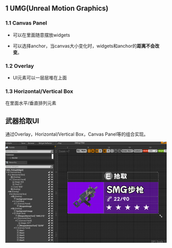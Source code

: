 ## 1 UMG(Unreal Motion Graphics)

### 1.1 Canvas Panel

- 可以在里面随意摆放widgets

- 可以选择anchor，当canvas大小变化时，widgets和anchor的**距离不会改变**。

### 1.2 Overlay

- UI元素可以一层层堆在上面

### 1.3 Horizontal/Vertical Box

在里面水平/垂直排列元素

## 武器拾取UI

通过Overlay，Horizontal/Vertical Box，Canvas Panel等的组合实现。

![](./imgs/PickupWeaponWidget.png)


